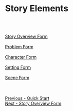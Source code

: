 # Story Elements #
 <br/>
 <br/>

[Story Overview Form](Story_Overview_Form.md) <br/><br/>
[Problem Form](Problem_Form.md) <br/><br/>
[Character Form](Character_Form.md) <br/><br/>
[Setting Form](Setting_Form.md) <br/><br/>
[Scene Form](Scene_Form.md) <br/><br/>
 <br/>
 <br/>
[Previous - Quick Start](Quick_Start.md) <br/>
[Next - Story Overview Form](Story_Overview_Form.md) <br/>
